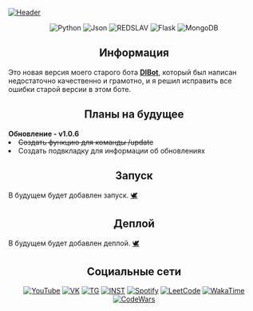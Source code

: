 [![Header](https://github.com/dontkillmeseptember/DSBot/blob/v1.0.5/assets/photo/header_dsbot.png?raw=true)](https://www.youtube.com/watch?v=mHVGpo74fZI&t)

<div align="center">
	<img alt="Python" src="https://img.shields.io/badge/-Python-757784?style=for-the-badge&logo=Python&logoColor=d6d6d6&" />
	<img alt="Json" src="https://img.shields.io/badge/-JSON-757784?style=for-the-badge&logo=JSON&logoColor=d6d6d6&" />
	<img alt="REDSLAV" src="https://img.shields.io/badge/-REDSLAV-757784?style=for-the-badge&logo=&logoColor=d6d6d6&" />
	<img alt="Flask" src="https://img.shields.io/badge/-Flask-757784?style=for-the-badge&logo=Flask&logoColor=d6d6d6&" />
	<img alt="MongoDB" src="https://img.shields.io/badge/-MongoDB-757784?style=for-the-badge&logo=MongoDB&logoColor=d6d6d6&" />
	
</div>

<h2 align="center">
	 Информация
</h2>

<div>
	<a>
		Это новая версия моего старого бота <b><a href="https://github.com/dontkillmeseptember/DiBot">DIBot</a></b>, который был написан недостаточно качественно и грамотно, и я решил исправить все ошибки старой версии в этом боте.
	</a>
</div>

<h2 align="center">
	 Планы на будущее
</h2>

<div>
	<b>Обновление - v1.0.6</b>
	<li><s>Создать функцию для команды /update</s></li>
	<li>Создать подвкладку для информации об обновлениях</li>
</div>

<h2 align="center">
	 Запуск
</h2>

<div>
	<a>
		В будущем будет добавлен запуск. <a href="https://www.youtube.com/watch?v=DhLLF6cAn-s">🕊️</a>
	</a>
</div>

<h2 align="center">
	 Деплой
</h2>

<div>
	<a>
		В будущем будет добавлен деплой. <a href="https://www.youtube.com/watch?v=DhLLF6cAn-s">🕊️</a>
	</a>
</div>

<h2 align="center">
	Социальные сети
</h2>

<div align="center">
	<a href="https://www.youtube.com/channel/UCfIR8KClMlEUKm-xKMHZTVA"><img alt="YouTube" src="https://img.shields.io/badge/-YouTube-757784?style=for-the-badge&logo=YouTube&logoColor=d6d6d6" /></a>
	<a href="https://vk.com/dontkillmeseptember"><img alt="VK" src="https://img.shields.io/badge/-VK-757784?style=for-the-badge&logo=VK&logoColor=d6d6d6" /></a>
	<a href="https://t.me/slavkkkkk"><img alt="TG" src="https://img.shields.io/badge/-Telegram-757784?style=for-the-badge&logo=Telegram&logoColor=d6d6d6" /></a>
	<a href="https://www.instagram.com/dontkillmeseptember/"><img alt="INST" src="https://img.shields.io/badge/-inst-757784?style=for-the-badge&logo=instagram&logoColor=d6d6d6" /></a>
	<a href="https://open.spotify.com/user/uen4j6kuiuxgc7jf2td9ludfz"><img alt="Spotify" src="https://img.shields.io/badge/-Spotify-757784?style=for-the-badge&logo=Spotify&logoColor=d6d6d6" /></a>
	<a href="https://leetcode.com/killmeseptember/"><img alt="LeetCode" src="https://img.shields.io/badge/-LeetCode-757784?style=for-the-badge&logo=LeetCode&logoColor=d6d6d6" /></a>
	<a href="https://wakatime.com/@HahIWillWin"><img alt="WakaTime" src="https://img.shields.io/badge/-WakaTime-757784?style=for-the-badge&logo=WakaTime&logoColor=d6d6d6" /></a>
	<a href="https://www.codewars.com/users/dontkillmeseptember"><img alt="CodeWars" src="https://img.shields.io/badge/-codewars-757784?style=for-the-badge&logo=codewars&logoColor=d6d6d6" /></a>
</div>
